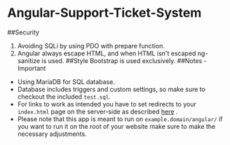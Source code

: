 # Angular-Support-Ticket-System
##Security
1. Avoiding SQLi by using PDO with prepare function.
1. Angular always escape HTML, and when HTML isn't escaped ng-sanitize is used.
##Style
Bootstrap is used exclusively.
##Notes - Important
* Using MariaDB for SQL database.
* Database includes triggers and custom settings, so make sure to checkout the included `test.sql`.
* For links to work as intended you have to set redirects to your `index.html` page on the server-side as described [here](https://github.com/angular-ui/ui-router/wiki/Frequently-Asked-Questions#how-to-configure-your-server-to-work-with-html5mode) .
* Please note that this app is meant to run on `example.domain/angular/`
if you want to run it on the root of your website make sure to make the necessary adjustments.